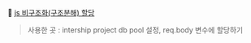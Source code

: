:bookmark: <a href='https://yuddomack.tistory.com/entry/%EC%9E%90%EB%B0%94%EC%8A%A4%ED%81%AC%EB%A6%BD%ED%8A%B8-%EB%AC%B8%EB%B2%95-%EB%B9%84%EA%B5%AC%EC%A1%B0%ED%99%94-%ED%95%A0%EB%8B%B9'>js 비구조화(구조분해) 할당</a> <br>
> 사용한 곳 : intership project db pool 설정, req.body 변수에 할당하기
